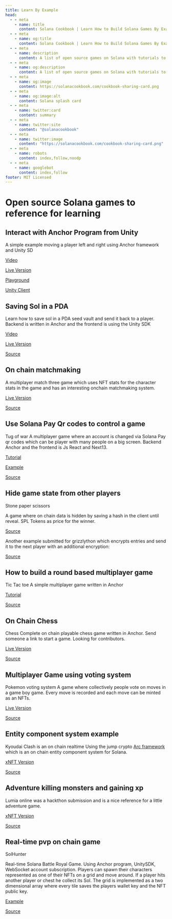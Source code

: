 ```yaml
---
title: Learn By Example
head:
  - - meta
    - name: title
      content: Solana Cookbook | Learn How to Build Solana Games By Example
  - - meta
    - name: og:title
      content: Solana Cookbook | Learn How to Build Solana Games By Example
  - - meta
    - name: description
      content: A list of open source games on Solana with tutorials to get you started.
  - - meta
    - name: og:description
      content: A list of open source games on Solana with tutorials to get you started.
  - - meta
    - name: og:image
      content: https://solanacookbook.com/cookbook-sharing-card.png
  - - meta
    - name: og:image:alt
      content: Solana splash card
  - - meta
    - name: twitter:card
      content: summary
  - - meta
    - name: twitter:site
      content: "@solanacookbook"
  - - meta
    - name: twitter:image
      content: "https://solanacookbook.com/cookbook-sharing-card.png"
  - - meta
    - name: robots
      content: index,follow,noodp
  - - meta
    - name: googlebot
      content: index,follow
footer: MIT Licensed
---
```


# Open source Solana games to reference for learning

## Interact with Anchor Program from Unity

A simple example moving a player left and right using Anchor framework and Unity SD

[Video](https://www.youtube.com/watch?v=_vQ3bSs3svs)

[Live Version](https://solplay.de/TinyAdventure/index.html)

[Playground](https://beta.solpg.io/tutorials/tiny-adventure)

[Unity Client](https://github.com/Woody4618/SolPlay_Unity_SDK/tree/main/Assets/SolPlay/Examples/TinyAdventure)


## Saving Sol in a PDA

Learn how to save sol in a PDA seed vault and send it back to a player. Backend is written in Anchor and the frontend is using the Unity SDK

[Video](https://www.youtube.com/watch?v=gILXyWvXu7M)

[Live Version](https://solplay.de/TinyAdventureTwo/index.html)

[Source](https://github.com/Woody4618/SolPlay_Unity_SDK/tree/main/Assets/SolPlay/Examples/TinyAdventureTwo)



## On chain matchmaking

A multiplayer match three game which uses NFT stats for the character stats in the game and has an interesting onchain matchmaking system.

[Live Version](https://deezquest.vercel.app/)

[Source](https://github.com/val-samonte/deezquest)


## Use Solana Pay Qr codes to control a game

Tug of war
A multiplayer game where an account is changed via Solana Pay qr codes which can be player with many people on a big screen. Backend Anchor and the frontend is Js React and Next13.


[Tutorial](https://www.youtube.com/watch?v=_XBvEHwSqJc&ab_channel=SolPlay)

[Example](https://tug-of-war.vercel.app/)

[Source](https://github.com/solana-developers/workshops/tree/main/workshops/tug-of-war)



## Hide game state from other players

Stone paper scissors

A game where on chain data is hidden by saving a hash in the client until reveal. SPL Tokens as price for the winner.

[Source](https://github.com/kevinrodriguez-io/bonk-paper-scissors)

Another example submitted for grizzlython which encrypts entries and send it to the next player with an additional encryption:

[Source](https://github.com/solanaGames)


## How to build a round based multiplayer game

Tic Tac toe
A simple multiplayer game written in Anchor

[Tutorial](https://book.anchor-lang.com/anchor_in_depth/milestone_project_tic-tac-toe.html)

[Source](https://github.com/coral-xyz/anchor-book/tree/master/programs/tic-tac-toe)


## On Chain Chess

Chess
Complete on chain playable chess game written in Anchor. Send someone a link to start a game. Looking for contributors.

[Live Version](https://chess.vicyyn.com/)

[Source](https://github.com/vicyyn/sol-chess/)



## Multiplayer Game using voting system
Pokemon voting system
A game where collectively people vote on moves in a game boy game. Every move is recorded and each move can be minted as an NFTs.

[Live Version](https://solana.playspokemon.xyz/)

[Source](https://github.com/nelsontky/web3-plays-pokemon)


## Entity component system example

Kyoudai Clash is an on chain realtime 
Using the jump crypto [Arc framework](https://github.com/JumpCrypto/sol-arc) which is an on chain entity component system for Solana. 

[xNFT Version](https://www.xnft.gg/app/D2i3cz9juUPLwbpi8rV2XvAnB5nEe3f8fM5YUpgVprbT)

[Source](https://github.com/spacemandev-git/dominari-arc)



## Adventure killing monsters and gaining xp

Lumia online was a hackthon submission and is a nice reference for a little adventure game.

[xNFT Version](https://www.xnft.gg/app/D2i3cz9juUPLwbpi8rV2XvAnB5nEe3f8fM5YUpgVprbT)

[Source](https://github.com/spacemandev-git/dominari-arc)


## Real-time pvp on chain game

SolHunter

Real-time Solana Battle Royal Game. Using Anchor program, UnitySDK, WebSocket account subscription. Players can spawn their characters represented as one of their NFTs on a grid and move around. If a player hits another player or chest he collect its Sol. The grid is implemented as a two dimensional array where every tile saves the players wallet key and the NFT public key.

[Example](https://solplay.de/SolHunter/index.html)

[Source](https://github.com/Woody4618/SolPlay_Unity_SDK/tree/main/Assets/SolPlay/Examples/SolHunter)

